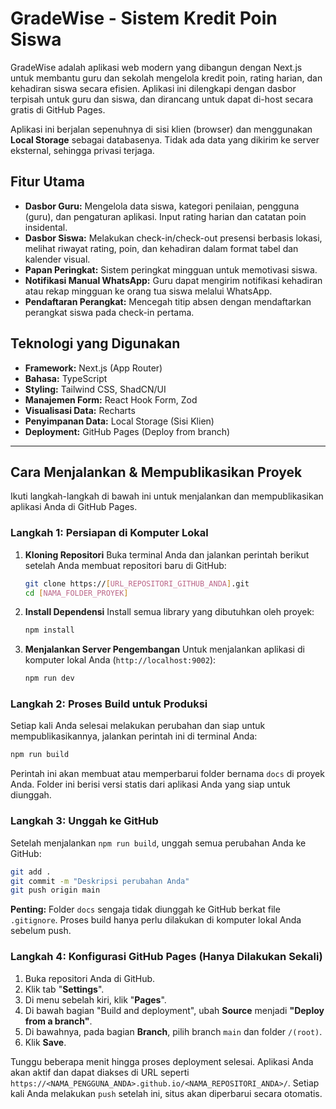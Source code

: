 
# GradeWise - Sistem Kredit Poin Siswa

GradeWise adalah aplikasi web modern yang dibangun dengan Next.js untuk membantu guru dan sekolah mengelola kredit poin, rating harian, dan kehadiran siswa secara efisien. Aplikasi ini dilengkapi dengan dasbor terpisah untuk guru dan siswa, dan dirancang untuk dapat di-host secara gratis di GitHub Pages.

Aplikasi ini berjalan sepenuhnya di sisi klien (browser) dan menggunakan **Local Storage** sebagai databasenya. Tidak ada data yang dikirim ke server eksternal, sehingga privasi terjaga.

## Fitur Utama

- **Dasbor Guru:** Mengelola data siswa, kategori penilaian, pengguna (guru), dan pengaturan aplikasi. Input rating harian dan catatan poin insidental.
- **Dasbor Siswa:** Melakukan check-in/check-out presensi berbasis lokasi, melihat riwayat rating, poin, dan kehadiran dalam format tabel dan kalender visual.
- **Papan Peringkat:** Sistem peringkat mingguan untuk memotivasi siswa.
- **Notifikasi Manual WhatsApp:** Guru dapat mengirim notifikasi kehadiran atau rekap mingguan ke orang tua siswa melalui WhatsApp.
- **Pendaftaran Perangkat:** Mencegah titip absen dengan mendaftarkan perangkat siswa pada check-in pertama.

## Teknologi yang Digunakan

- **Framework:** Next.js (App Router)
- **Bahasa:** TypeScript
- **Styling:** Tailwind CSS, ShadCN/UI
- **Manajemen Form:** React Hook Form, Zod
- **Visualisasi Data:** Recharts
- **Penyimpanan Data:** Local Storage (Sisi Klien)
- **Deployment:** GitHub Pages (Deploy from branch)

---

## Cara Menjalankan & Mempublikasikan Proyek

Ikuti langkah-langkah di bawah ini untuk menjalankan dan mempublikasikan aplikasi Anda di GitHub Pages.

### Langkah 1: Persiapan di Komputer Lokal

1.  **Kloning Repositori**
    Buka terminal Anda dan jalankan perintah berikut setelah Anda membuat repositori baru di GitHub:
    ```bash
    git clone https://[URL_REPOSITORI_GITHUB_ANDA].git
    cd [NAMA_FOLDER_PROYEK]
    ```

2.  **Install Dependensi**
    Install semua library yang dibutuhkan oleh proyek:
    ```bash
    npm install
    ```

3.  **Menjalankan Server Pengembangan**
    Untuk menjalankan aplikasi di komputer lokal Anda (`http://localhost:9002`):
    ```bash
    npm run dev
    ```

### Langkah 2: Proses Build untuk Produksi

Setiap kali Anda selesai melakukan perubahan dan siap untuk mempublikasikannya, jalankan perintah ini di terminal Anda:

```bash
npm run build
```
Perintah ini akan membuat atau memperbarui folder bernama `docs` di proyek Anda. Folder ini berisi versi statis dari aplikasi Anda yang siap untuk diunggah.

### Langkah 3: Unggah ke GitHub

Setelah menjalankan `npm run build`, unggah semua perubahan Anda ke GitHub:

```bash
git add .
git commit -m "Deskripsi perubahan Anda"
git push origin main
```
**Penting:** Folder `docs` sengaja tidak diunggah ke GitHub berkat file `.gitignore`. Proses build hanya perlu dilakukan di komputer lokal Anda sebelum push.

### Langkah 4: Konfigurasi GitHub Pages (Hanya Dilakukan Sekali)

1.  Buka repositori Anda di GitHub.
2.  Klik tab "**Settings**".
3.  Di menu sebelah kiri, klik "**Pages**".
4.  Di bawah bagian "Build and deployment", ubah **Source** menjadi **"Deploy from a branch"**.
5.  Di bawahnya, pada bagian **Branch**, pilih branch `main` dan folder `/(root)`.
6.  Klik **Save**.

Tunggu beberapa menit hingga proses deployment selesai. Aplikasi Anda akan aktif dan dapat diakses di URL seperti `https://<NAMA_PENGGUNA_ANDA>.github.io/<NAMA_REPOSITORI_ANDA>/`. Setiap kali Anda melakukan `push` setelah ini, situs akan diperbarui secara otomatis.
